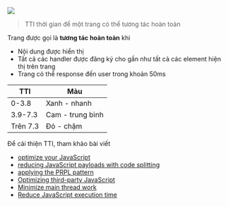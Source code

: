 ![](https://web-dev.imgix.net/image/MtjnObpuceYe3ijODN3a79WrxLU2/JtyY7nYUTCt2Q9oFYvEL.png?auto=format&w=964)

> TTI thời gian để một trang có thể tương tác hoàn toàn

Trang được gọi là **tương tác hoàn toàn** khi

- Nội dung được hiển thị
- Tất cả các handler được đăng ký cho gần như tất cả các element hiện thị trên trang
- Trang có thể response đến user trong khoản 50ms

| TTI      | Màu              |
| -------- | ---------------- |
| 0-3.8    | Xanh - nhanh     |
| 3.9-7.3  | Cam - trung bình |
| Trên 7.3 | Đỏ - chậm        |

Để cải thiện TTI, tham khảo bài viết

- [optimize your JavaScript](https://web.dev/fast#optimize-your-javascript)
- [reducing JavaScript payloads with code splitting](https://web.dev/reduce-javascript-payloads-with-code-splitting)
- [applying the PRPL pattern](https://web.dev/apply-instant-loading-with-prpl)
- [Optimizing third-party JavaScript](https://web.dev/fast/#optimize-your-third-party-resources)
- [Minimize main thread work](https://web.dev/mainthread-work-breakdown)
- [Reduce JavaScript execution time](https://web.dev/bootup-time)

